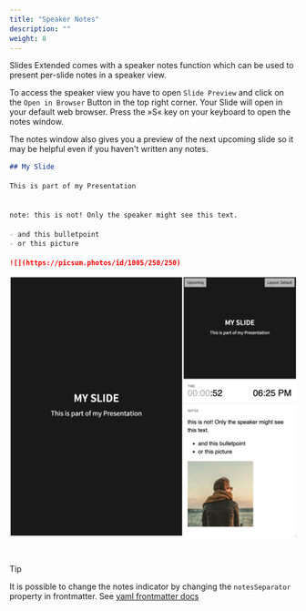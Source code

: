 ```yaml
---
title: "Speaker Notes"
description: ""
weight: 8
---
```


Slides Extended comes with a speaker notes function which can be used to present per-slide notes in a speaker view.

To access the speaker view you have to open `Slide Preview` and click on the `Open in Browser` Button in the top right corner. Your Slide will open in your default web browser. Press the »S« key on your keyboard to open the notes window.

The notes window also gives you a preview of the next upcoming slide so it may be helpful even if you haven't written any notes.

```md
## My Slide

This is part of my Presentation


note: this is not! Only the speaker might see this text.

- and this bulletpoint
- or this picture

![](https://picsum.photos/id/1005/250/250) 
```

![Speaker View](../images/speakerView.png)

<br>

> [!TIP]
> It is possible to change the notes indicator by changing the `notesSeparator` property in frontmatter.
> See [yaml frontmatter docs](../yaml/README.md)
